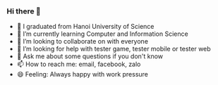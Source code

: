 ### Hi there 👋


- 🔭 I graduated from Hanoi University of Science
- 🌱 I’m currently learning Computer and Information Science
- 👯 I’m looking to collaborate on with everyone
- 🤔 I’m looking for help with tester game, tester mobile or tester web
- 💬 Ask me about some questions if you don't know
- 📫 How to reach me: email, facebook, zalo
- 😄 Feeling: Always happy with work pressure
<!-- - ⚡ Fun fact: ... -->
